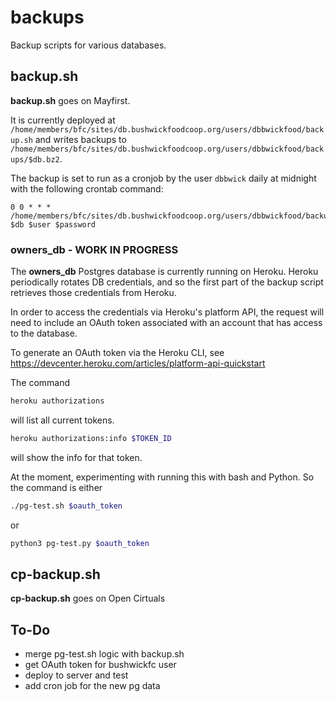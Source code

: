 # backups

Backup scripts for various databases.

## backup.sh

**backup.sh** goes on Mayfirst.

It is currently deployed at `/home/members/bfc/sites/db.bushwickfoodcoop.org/users/dbbwickfood/backup.sh` and writes backups to `/home/members/bfc/sites/db.bushwickfoodcoop.org/users/dbbwickfood/backups/$db.bz2`.

The backup is set to run as a cronjob by the user `dbbwick` daily at midnight with the following crontab command:

```
0 0 * * * /home/members/bfc/sites/db.bushwickfoodcoop.org/users/dbbwickfood/backup.sh $db $user $password
```

### owners_db - WORK IN PROGRESS

The **owners_db** Postgres database is currently running on Heroku. Heroku periodically rotates DB credentials, and so the first part of the backup script retrieves those credentials from Heroku.

In order to access the credentials via Heroku's platform API, the request will need to include an OAuth token associated with an account that has access to the database.

To generate an OAuth token via the Heroku CLI, see https://devcenter.heroku.com/articles/platform-api-quickstart

The command

```bash
heroku authorizations
```

will list all current tokens.

```bash
heroku authorizations:info $TOKEN_ID
```

will show the info for that token.

At the moment, experimenting with running this with bash and Python. So the command is either

```bash
./pg-test.sh $oauth_token
```

or

```bash
python3 pg-test.py $oauth_token
```

## cp-backup.sh

**cp-backup.sh** goes on Open Cirtuals

## To-Do

- merge pg-test.sh logic with backup.sh
- get OAuth token for bushwickfc user
- deploy to server and test
- add cron job for the new pg data
